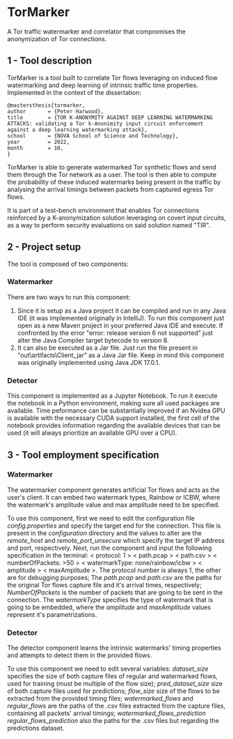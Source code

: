 # TorMarker
 A Tor traffic watermarker and correlator that compromises the anonymization of Tor connections.  
## 1 - Tool description
TorMarker is a tool built to correlate Tor flows leveraging on induced flow watermarking and deep learning of intrinsic traffic time properties. Implemented in the context of the dissertation:

```
@mastersthesis{tormarker,
author       = {Peter Harwood},
title        = {TOR K-ANONYMITY AGAINST DEEP LEARNING WATERMARKING ATTACKS: validating a Tor k-Anonimity input circuit enforcement against a deep learning watermarking attack},
school       = {NOVA School of Science and Technology},
year         = 2022,
month        = 10, 
}
```

TorMarker is able to generate watermarked Tor synthetic flows and send them through the Tor network as a user. The tool is then able to compute the probability of these induced watermarks being present in the traffic by analysing the arrival timings between packets from captured egress Tor flows.  

It is part of a test-bench environment that enables Tor connections reinforced by a K-anonymization solution leveraging on covert input circuits, as a way to perform security evaluations on said solution named "TIR".

## 2 - Project setup

The tool is composed of two components:

### Watermarker

There are two ways to run this component: 
<ol>
<li> Since it is setup as a Java project it can be compiled and run in any Java IDE (it was implemented originally in IntelliJ). To run this component just open as a new Maven project in your preferred Java IDE and execute. If confronted by the error "error: release version 6 not supported" just alter the Java Compiler target bytecode to version 8. 

<li> It can also be executed as a Jar file. Just run the file present in "out\artifacts\Client_jar" as a Java Jar file. Keep in mind this component was originally implemented using Java JDK 17.0.1. 

</ol>

### Detector

This component is implemented as a Jupyter Notebook. To run it execute the notebook in a Python environment, making sure all used packages are available. Time peformance can be substantially improved if an Nvidea GPU is available with the necessary CUDA support installed, the first cell of the notebook provides information regarding the available devices that can be used (it will always prioritize an available GPU over a CPU).  

## 3 - Tool employment specification 

### Watermarker

The watermarker component generates artificial Tor flows and acts as the user's client. It can embed two watermark types, Rainbow or ICBW, where the watermark's amplitude value and max amplitude need to be specified.  

To use this component, first we need to edit the configuration file *config.properties* and specify the target end for the connection. This file is present in the *configuration* directory and the values to alter are the *remote_host* and *remote_port_unsecure* which specify the target IP address and port, respectively. Next, run the component and input the following specification in the terminal: < protocol: 1 > < path.pcap > < path.csv > < numberOfPackets: >50 > < watermarkType: none/rainbow/icbw > < amplitude > < maxAmplitude >. The protocol number is always 1, the other are for debugging purposes; The *path.pcap* and *path.csv* are the paths for the original Tor flows capture file and it's arrival times, respectively; *NumberOfPackets* is the number of packets that are going to be sent in the connection. The *watermarkType* specifies the type of watermark that is going to be embedded, where the *amplitude* and *maxAmplitude* values represent it's parametrizations.  

### Detector 

The detector component learns the intrinsic watermarks' timing properties and attempts to detect them in the provided flows. 

To use this component we need to edit several variables: *dataset_size* specifies the size of both capture files of regular and watermarked flows, used for training (must be multiple of the flow size); *pred_dataset_size* size of both capture files used for predictions; *flow_size* size of the flows to be extracted from the provided timing files; *watermarked_flows* and *regular_flows* are the paths of the .csv files extracted from the capture files, containing all packets' arrival timings; *watermarked_flows_prediction* *regular_flows_prediction* also the paths for the .csv files but regarding the predictions dataset. 
